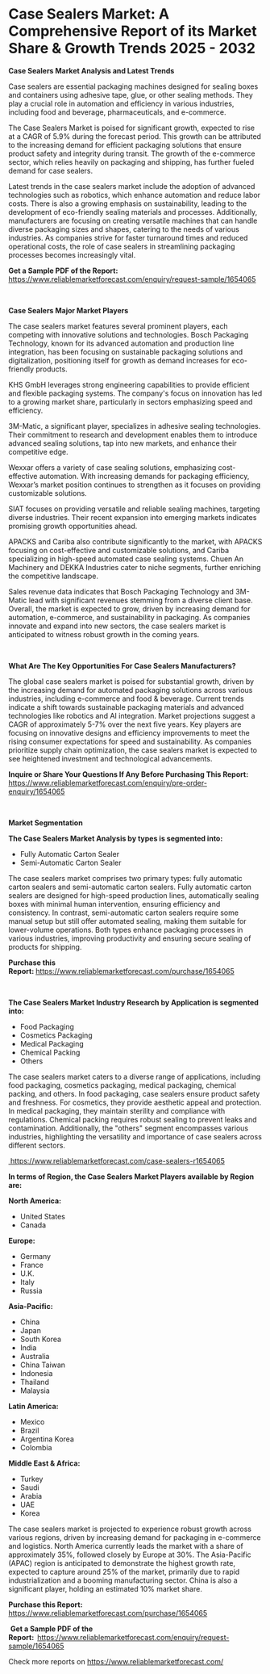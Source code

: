 <p><h1>Case Sealers Market: A Comprehensive Report of its Market Share & Growth Trends 2025 - 2032</h1></p><p><strong>Case Sealers Market Analysis and Latest Trends</strong></p>
<p><p>Case sealers are essential packaging machines designed for sealing boxes and containers using adhesive tape, glue, or other sealing methods. They play a crucial role in automation and efficiency in various industries, including food and beverage, pharmaceuticals, and e-commerce. </p><p>The Case Sealers Market is poised for significant growth, expected to rise at a CAGR of 5.9% during the forecast period. This growth can be attributed to the increasing demand for efficient packaging solutions that ensure product safety and integrity during transit. The growth of the e-commerce sector, which relies heavily on packaging and shipping, has further fueled demand for case sealers. </p><p>Latest trends in the case sealers market include the adoption of advanced technologies such as robotics, which enhance automation and reduce labor costs. There is also a growing emphasis on sustainability, leading to the development of eco-friendly sealing materials and processes. Additionally, manufacturers are focusing on creating versatile machines that can handle diverse packaging sizes and shapes, catering to the needs of various industries. As companies strive for faster turnaround times and reduced operational costs, the role of case sealers in streamlining packaging processes becomes increasingly vital.</p></p>
<p><strong>Get a Sample PDF of the Report:&nbsp;</strong> <a href="https://www.reliablemarketforecast.com/enquiry/request-sample/1654065?utm_campaign=3046&utm_medium=2&utm_source=Github&utm_content=ia&utm_term=07032025&utm_id=case-sealers">https://www.reliablemarketforecast.com/enquiry/request-sample/1654065</a></p>
<p>&nbsp;</p>
<p><strong>Case Sealers Major Market Players</strong></p>
<p><p>The case sealers market features several prominent players, each competing with innovative solutions and technologies. Bosch Packaging Technology, known for its advanced automation and production line integration, has been focusing on sustainable packaging solutions and digitalization, positioning itself for growth as demand increases for eco-friendly products.</p><p>KHS GmbH leverages strong engineering capabilities to provide efficient and flexible packaging systems. The company's focus on innovation has led to a growing market share, particularly in sectors emphasizing speed and efficiency.</p><p>3M-Matic, a significant player, specializes in adhesive sealing technologies. Their commitment to research and development enables them to introduce advanced sealing solutions, tap into new markets, and enhance their competitive edge.</p><p>Wexxar offers a variety of case sealing solutions, emphasizing cost-effective automation. With increasing demands for packaging efficiency, Wexxar’s market position continues to strengthen as it focuses on providing customizable solutions.</p><p>SIAT focuses on providing versatile and reliable sealing machines, targeting diverse industries. Their recent expansion into emerging markets indicates promising growth opportunities ahead.</p><p>APACKS and Cariba also contribute significantly to the market, with APACKS focusing on cost-effective and customizable solutions, and Cariba specializing in high-speed automated case sealing systems. Chuen An Machinery and DEKKA Industries cater to niche segments, further enriching the competitive landscape.</p><p>Sales revenue data indicates that Bosch Packaging Technology and 3M-Matic lead with significant revenues stemming from a diverse client base. Overall, the market is expected to grow, driven by increasing demand for automation, e-commerce, and sustainability in packaging. As companies innovate and expand into new sectors, the case sealers market is anticipated to witness robust growth in the coming years.</p></p>
<p>&nbsp;</p>
<p><strong>What Are The Key Opportunities For Case Sealers Manufacturers?</strong></p>
<p><p>The global case sealers market is poised for substantial growth, driven by the increasing demand for automated packaging solutions across various industries, including e-commerce and food & beverage. Current trends indicate a shift towards sustainable packaging materials and advanced technologies like robotics and AI integration. Market projections suggest a CAGR of approximately 5-7% over the next five years. Key players are focusing on innovative designs and efficiency improvements to meet the rising consumer expectations for speed and sustainability. As companies prioritize supply chain optimization, the case sealers market is expected to see heightened investment and technological advancements.</p></p>
<p><strong>Inquire or Share Your Questions If Any Before Purchasing This Report:</strong> <a href="https://www.reliablemarketforecast.com/enquiry/pre-order-enquiry/1654065?utm_campaign=3046&utm_medium=2&utm_source=Github&utm_content=ia&utm_term=07032025&utm_id=case-sealers">https://www.reliablemarketforecast.com/enquiry/pre-order-enquiry/1654065</a></p>
<p>&nbsp;</p>
<p><strong>Market Segmentation</strong></p>
<p><strong>The Case Sealers Market Analysis by types is segmented into:</strong></p>
<p><ul><li>Fully Automatic Carton Sealer</li><li>Semi-Automatic Carton Sealer</li></ul></p>
<p><p>The case sealers market comprises two primary types: fully automatic carton sealers and semi-automatic carton sealers. Fully automatic carton sealers are designed for high-speed production lines, automatically sealing boxes with minimal human intervention, ensuring efficiency and consistency. In contrast, semi-automatic carton sealers require some manual setup but still offer automated sealing, making them suitable for lower-volume operations. Both types enhance packaging processes in various industries, improving productivity and ensuring secure sealing of products for shipping.</p></p>
<p><strong>Purchase this Report:&nbsp;</strong><a href="https://www.reliablemarketforecast.com/purchase/1654065?utm_campaign=3046&utm_medium=2&utm_source=Github&utm_content=ia&utm_term=07032025&utm_id=case-sealers">https://www.reliablemarketforecast.com/purchase/1654065</a></p>
<p>&nbsp;</p>
<p><strong>The Case Sealers Market Industry Research by Application is segmented into:</strong></p>
<p><ul><li>Food Packaging</li><li>Cosmetics Packaging</li><li>Medical Packaging</li><li>Chemical Packing</li><li>Others</li></ul></p>
<p><p>The case sealers market caters to a diverse range of applications, including food packaging, cosmetics packaging, medical packaging, chemical packing, and others. In food packaging, case sealers ensure product safety and freshness. For cosmetics, they provide aesthetic appeal and protection. In medical packaging, they maintain sterility and compliance with regulations. Chemical packing requires robust sealing to prevent leaks and contamination. Additionally, the "others" segment encompasses various industries, highlighting the versatility and importance of case sealers across different sectors.</p></p>
<p><a href="https://www.reliablemarketforecast.com/case-sealers-r1654065?utm_campaign=3046&utm_medium=2&utm_source=Github&utm_content=ia&utm_term=07032025&utm_id=case-sealers">&nbsp;https://www.reliablemarketforecast.com/case-sealers-r1654065</a></p>
<p><strong>In terms of Region, the Case Sealers Market Players available by Region are:</strong></p>
<p>
    <p> <strong> North America: </strong>
        <ul>
            <li>United States</li>
            <li>Canada</li>
        </ul>
        </p> 
    <p> <strong> Europe: </strong>
        <ul>
            <li>Germany</li>
            <li>France</li>
            <li>U.K.</li>
            <li>Italy</li>
            <li>Russia</li>
        </ul>
        </p> 
    <p> <strong> Asia-Pacific: </strong>
        <ul>
            <li>China</li>
            <li>Japan</li>
            <li>South Korea</li>
            <li>India</li>
            <li>Australia</li>
            <li>China Taiwan</li>
            <li>Indonesia</li>
            <li>Thailand</li>
            <li>Malaysia</li>
        </ul>
        </p> 
    <p> <strong> Latin America: </strong>
        <ul>
            <li>Mexico</li>
            <li>Brazil</li>
            <li>Argentina Korea</li>
            <li>Colombia</li>
        </ul>
        </p> 
    <p> <strong> Middle East & Africa: </strong>
        <ul>
            <li>Turkey</li>
            <li>Saudi</li>
            <li>Arabia</li>
            <li>UAE</li>
            <li>Korea</li>
        </ul>
    </p>
    </p>
<p><p>The case sealers market is projected to experience robust growth across various regions, driven by increasing demand for packaging in e-commerce and logistics. North America currently leads the market with a share of approximately 35%, followed closely by Europe at 30%. The Asia-Pacific (APAC) region is anticipated to demonstrate the highest growth rate, expected to capture around 25% of the market, primarily due to rapid industrialization and a booming manufacturing sector. China is also a significant player, holding an estimated 10% market share.</p></p>
<p><strong>Purchase this Report: </strong><a href="https://www.reliablemarketforecast.com/purchase/1654065?utm_campaign=3046&utm_medium=2&utm_source=Github&utm_content=ia&utm_term=07032025&utm_id=case-sealers">https://www.reliablemarketforecast.com/purchase/1654065</a></p>
<p>&nbsp;<strong>Get a Sample PDF of the Report:&nbsp;&nbsp;</strong><a href="https://www.reliablemarketforecast.com/enquiry/request-sample/1654065?utm_campaign=3046&utm_medium=2&utm_source=Github&utm_content=ia&utm_term=07032025&utm_id=case-sealers">https://www.reliablemarketforecast.com/enquiry/request-sample/1654065</a></p>
<p><strong></strong></p>
<p>Check more reports on <a href="https://www.reliablemarketforecast.com/?utm_campaign=3046&utm_medium=2&utm_source=Github&utm_content=ia&utm_term=07032025&utm_id=case-sealers">https://www.reliablemarketforecast.com/</a></p>